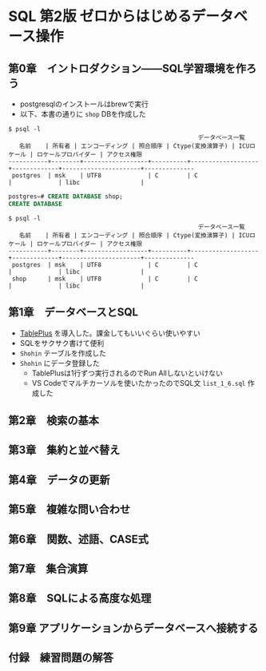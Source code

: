 # SQL 第2版 ゼロからはじめるデータベース操作

## 第0章　イントロダクション――SQL学習環境を作ろう

- postgresqlのインストールはbrewで実行
- 以下、本書の通りに `shop` DBを作成した


```shell
$ psql -l
                                                     データベース一覧
   名前    | 所有者 | エンコーディング | 照合順序 | Ctype(変換演算子) | ICUロケール | ロケールプロバイダー | アクセス権限
-----------+--------+------------------+----------+-------------------+-------------+----------------------+--------------
 postgres  | msk    | UTF8             | C        | C                 |             | libc                 |

```

```sql
postgres=# CREATE DATABASE shop;
CREATE DATABASE
```

```shell
$ psql -l
                                                     データベース一覧
   名前    | 所有者 | エンコーディング | 照合順序 | Ctype(変換演算子) | ICUロケール | ロケールプロバイダー | アクセス権限
-----------+--------+------------------+----------+-------------------+-------------+----------------------+--------------
 postgres  | msk    | UTF8             | C        | C                 |             | libc                 |
 shop      | msk    | UTF8             | C        | C                 |             | libc                 |
```

## 第1章　データベースとSQL

- [TablePlus](https://tableplus.com) を導入した。課金してもいいぐらい使いやすい
- SQLをサクサク書けて便利
- `Shohin` テーブルを作成した
- `Shohin` にデータ登録した
  - TablePlusは1行ずつ実行されるのでRun Allしないといけない
  - VS Codeでマルチカーソルを使いたかったのでSQL文 `list_1_6.sql` 作成した

## 第2章　検索の基本



## 第3章　集約と並べ替え



## 第4章　データの更新



## 第5章　複雑な問い合わせ



## 第6章　関数、述語、CASE式



## 第7章　集合演算



## 第8章　SQLによる高度な処理



## 第9章 アプリケーションからデータベースへ接続する



## 付録　練習問題の解答


